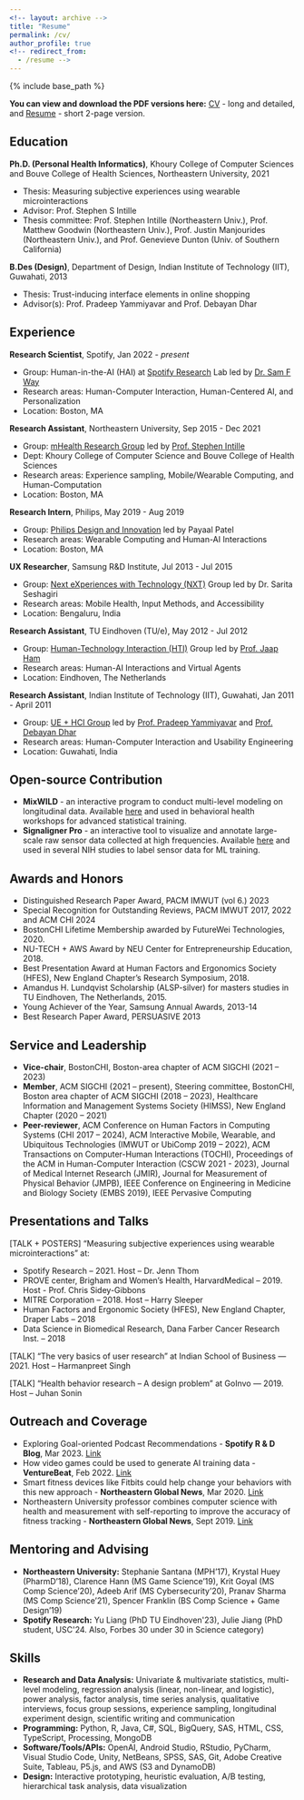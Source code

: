 ```yaml
---
<!-- layout: archive -->
title: "Resume"
permalink: /cv/
author_profile: true
<!-- redirect_from:
  - /resume -->
---
```


{% include base_path %}

**You can view and download the PDF versions here:** [CV](https://drive.google.com/file/d/1xOCOQZxYtP1I71AyhWVDNaNfC-WCjlyv/view?usp=drive_link) - long and detailed, and [Resume](https://drive.google.com/file/d/1cfWSLJYJeraVWwh9El8bNpDyAMDCXphC/view?usp=drive_link) - short 2-page version.

Education
------
**Ph.D. (Personal Health Informatics)**, Khoury College of Computer Sciences and Bouve College of Health Sciences, Northeastern University, 2021
 * Thesis: Measuring subjective experiences using wearable microinteractions
 * Advisor: Prof. Stephen S Intille
 * Thesis committee: Prof. Stephen Intille (Northeastern Univ.), Prof. Matthew Goodwin (Northeastern Univ.), Prof. Justin Manjourides (Northeastern Univ.), and Prof. Genevieve Dunton (Univ. of Southern California)

**B.Des (Design)**, Department of Design, Indian Institute of Technology (IIT), Guwahati, 2013
* Thesis: Trust-inducing interface elements in online shopping
* Advisor(s): Prof. Pradeep Yammiyavar and Prof. Debayan Dhar

Experience
------
**Research Scientist**, Spotify, Jan 2022 - *present*
 * Group: Human-in-the-AI (HAI) at [Spotify Research](https://research.atspotify.com/) Lab led by [Dr. Sam F Way](http://samfway.com/)
 * Research areas: Human-Computer Interaction, Human-Centered AI, and Personalization
 * Location: Boston, MA

**Research Assistant**, Northeastern University, Sep 2015 - Dec 2021
 * Group: [mHealth Research Group](https://www.mhealthgroup.org/) led by [Prof. Stephen Intille](https://www.khoury.northeastern.edu/home/intille/)
 * Dept: Khoury College of Computer Science and Bouve College of Health Sciences
 * Research areas: Experience sampling, Mobile/Wearable Computing, and Human-Computation
 * Location: Boston, MA
 
**Research Intern**, Philips, May 2019 - Aug 2019
 * Group: [Philips Design and Innovation](https://www.philips.com/a-w/about/innovation/experience-design.html) led by Payaal Patel
 * Research areas: Wearable Computing and Human-AI Interactions
 * Location: Boston, MA
 
**UX Researcher**, Samsung R&D Institute, Jul 2013 - Jul 2015
 * Group: [Next eXperiences with Technology (NXT)](https://research.samsung.com/sri-b) Group led by Dr. Sarita Seshagiri
 * Research areas: Mobile Health, Input Methods, and Accessibility
 * Location: Bengaluru, India

**Research Assistant**, TU Eindhoven (TU/e), May 2012 - Jul 2012
 * Group: [Human-Technology Interaction (HTI)](https://www.tue.nl/en/research/research-groups/innovation-sciences/human-technology-interaction) Group led by [Prof. Jaap Ham](https://www.tue.nl/en/research/researchers/jaap-ham)
 * Research areas: Human-AI Interactions and Virtual Agents
 * Location: Eindhoven, The Netherlands

**Research Assistant**, Indian Institute of Technology (IIT), Guwahati, Jan 2011 - April 2011
 * Group: [UE + HCI Group](https://iitg.ac.in/uelab/) led by [Prof. Pradeep Yammiyavar](https://www.iitg.ac.in/design/portfolio/py/Prof.%20Pradeep%20Gururaj%20Yammiyavar%20_%20Department%20of%20Design.html) and [Prof. Debayan Dhar](https://www.iitg.ac.in/design/portfolio/DebayanDharWebsite/index.html)
 * Research areas: Human-Computer Interaction and Usability Engineering
 * Location: Guwahati, India
  
Open-source Contribution
------
* **MixWILD** - an interactive program to conduct multi-level modeling on longitudinal data. Available [here](https://reach-lab.github.io/MixWildGUI/) and used in behavioral health workshops for advanced statistical training.
* **Signaligner Pro** - an interactive tool to visualize and annotate large-scale raw sensor data collected at high frequencies. Available [here](https://signaligner.org/) and used in several NIH studies to label sensor data for ML training.

Awards and Honors
------
* Distinguished Research Paper Award, PACM IMWUT (vol 6.) 2023  
* Special Recognition for Outstanding Reviews, PACM IMWUT 2017, 2022 and ACM CHI 2024
* BostonCHI Lifetime Membership awarded by FutureWei Technologies, 2020.
* NU-TECH + AWS Award by NEU Center for Entrepreneurship Education, 2018.
* Best Presentation Award at Human Factors and Ergonomics Society (HFES), New England Chapter’s Research Symposium, 2018.
* Amandus H. Lundqvist Scholarship (ALSP-silver) for masters studies in TU Eindhoven, The Netherlands, 2015.
* Young Achiever of the Year, Samsung Annual Awards, 2013-14
* Best Research Paper Award, PERSUASIVE 2013

Service and Leadership
------
* **Vice-chair**, BostonCHI, Boston-area chapter of ACM SIGCHI (2021 – 2023)
* **Member**, ACM SIGCHI (2021 – present), Steering committee, BostonCHI, Boston area chapter of ACM SIGCHI (2018 – 2023), Healthcare Information and Management Systems Society (HIMSS), New England Chapter (2020 – 2021)
* **Peer-reviewer**, ACM Conference on Human Factors in Computing Systems (CHI 2017 – 2024), ACM Interactive Mobile, Wearable, and Ubiquitous Technologies (IMWUT or UbiComp 2019 – 2022), ACM Transactions on Computer-Human Interactions (TOCHI),  Proceedings of the ACM in Human-Computer Interaction (CSCW 2021 - 2023), Journal of Medical Internet Research (JMIR), Journal for Measurement of Physical Behavior (JMPB), IEEE Conference on Engineering in Medicine and Biology Society (EMBS 2019), IEEE Pervasive Computing

Presentations and Talks
------
[TALK + POSTERS] “Measuring subjective experiences using wearable microinteractions” at:
* Spotify Research – 2021. Host – Dr. Jenn Thom
* PROVE center, Brigham and Women’s Health, HarvardMedical – 2019. Host - Prof. Chris Sidey-Gibbons
* MITRE Corporation – 2018. Host – Harry Sleeper
* Human Factors and Ergonomic Society (HFES), New England Chapter, Draper Labs – 2018
* Data Science in Biomedical Research, Dana Farber Cancer Research Inst. – 2018
  
[TALK] “The very basics of user research” at Indian School of Business — 2021. Host – Harmanpreet Singh

[TALK] “Health behavior research – A design problem” at GoInvo — 2019. Host – Juhan Sonin

Outreach and Coverage
------
* Exploring Goal-oriented Podcast Recommendations - **Spotify R & D Blog**, Mar 2023. [Link](https://research.atspotify.com/2023/03/exploring-goal-oriented-podcast-recommendations/)
* How video games could be used to generate AI training data - **VentureBeat**, Feb 2022. [Link](https://venturebeat.com/ai/how-video-games-could-be-used-to-generate-ai-training-data/)
* Smart fitness devices like Fitbits could help change your behaviors with this new approach - **Northeastern Global News**, Mar 2020. [Link](https://news.northeastern.edu/litmus/smart-fitness-devices-like-fitbits-could-help-change-your-behaviors-with-this-new-approach/)
* Northeastern University professor combines computer science with health and measurement with self-reporting to improve the accuracy of fitness tracking - **Northeastern Global News**, Sept 2019. [Link](https://news.northeastern.edu/2019/09/05/northeastern-university-professor-combines-computer-science-with-health-and-measurement-with-self-reporting-to-improve-accuracy-of-fitness-tracking/)

Mentoring and Advising
------
* **Northeastern University:** Stephanie Santana (MPH’17), Krystal Huey (PharmD’18), Clarence Hann (MS Game Science’19), Krit Goyal (MS Comp Science’20), Adeeb Arif (MS Cybersecurity’20), Pranav Sharma (MS Comp Science’21), Spencer Franklin (BS Comp Science + Game Design’19)
* **Spotify Research:** Yu Liang (PhD TU Eindhoven'23), Julie Jiang (PhD student, USC'24. Also, Forbes 30 under 30 in Science category)

Skills
------
* **Research and Data Analysis:** Univariate & multivariate statistics, multi-level modeling, regression analysis (linear, non-linear, and logistic), power analysis, factor analysis, time series analysis, qualitative interviews, focus group sessions, experience sampling, longitudinal experiment design, scientific writing and communication
* **Programming:** Python, R, Java, C#, SQL, BigQuery, SAS, HTML, CSS, TypeScript, Processing, MongoDB
* **Software/Tools/APIs:** OpenAI, Android Studio, RStudio, PyCharm, Visual Studio Code, Unity, NetBeans, SPSS, SAS, Git, Adobe Creative Suite, Tableau, P5.js, and AWS (S3 and DynamoDB)
* **Design:** Interactive prototyping, heuristic evaluation, A/B testing, hierarchical task analysis, data visualization
